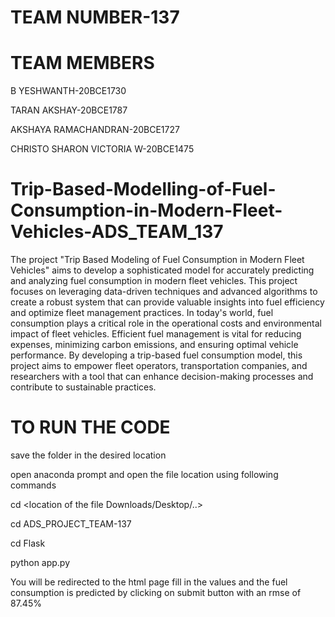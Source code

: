 # TEAM NUMBER-137

# TEAM MEMBERS
B YESHWANTH-20BCE1730

TARAN AKSHAY-20BCE1787

AKSHAYA RAMACHANDRAN-20BCE1727

CHRISTO SHARON VICTORIA W-20BCE1475

# Trip-Based-Modelling-of-Fuel-Consumption-in-Modern-Fleet-Vehicles-ADS_TEAM_137
The project "Trip Based Modeling of Fuel Consumption in Modern Fleet Vehicles" aims to develop a sophisticated model for accurately predicting and analyzing fuel consumption in modern fleet vehicles. This project focuses on leveraging data-driven techniques and advanced algorithms to create a robust system that can provide valuable insights into fuel efficiency and optimize fleet management practices.
In today's world, fuel consumption plays a critical role in the operational costs and environmental impact of fleet vehicles. Efficient fuel management is vital for reducing expenses, minimizing carbon emissions, and ensuring optimal vehicle performance. By developing a trip-based fuel consumption model, this project aims to empower fleet operators, transportation companies, and researchers with a tool that can enhance decision-making processes and contribute to sustainable practices.

# TO RUN THE CODE
save the folder in the desired location

open anaconda prompt and open the file location using following commands

cd <location of the file Downloads/Desktop/..>

cd ADS_PROJECT_TEAM-137

cd Flask

python app.py

You will be redirected to the html page fill in the values and the fuel consumption is predicted by clicking on submit button with an rmse of 87.45%

